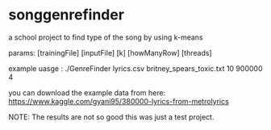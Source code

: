 # songgenrefinder
a school project to find type of the song by using k-means

params: [trainingFile] [inputFile] [k] [howManyRow] [threads]

example uasge : ./GenreFinder lyrics.csv britney_spears_toxic.txt 10 900000 4

you can download the example data from here: https://www.kaggle.com/gyani95/380000-lyrics-from-metrolyrics

NOTE: The results are not so good this was just a test project.
